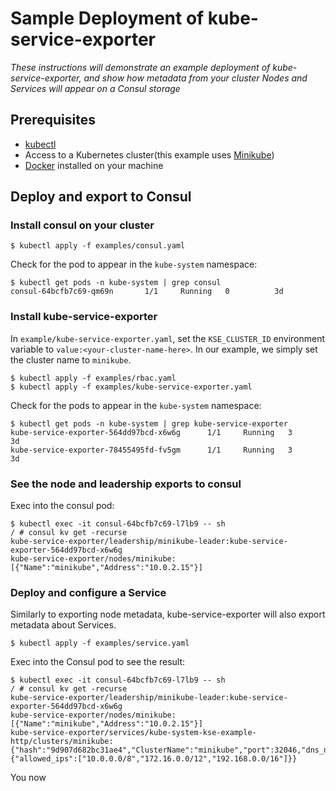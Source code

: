 # Sample Deployment of kube-service-exporter
*These instructions will demonstrate an example deployment of kube-service-exporter, and show how metadata from your cluster Nodes and Services will appear on a Consul storage*


## Prerequisites

- [kubectl](https://kubernetes.io/docs/tasks/tools/install-kubectl/)
- Access to a Kubernetes cluster(this example uses [Minikube](https://github.com/kubernetes/minikube))
- [Docker](https://docs.docker.com/install/) installed on your machine

## Deploy and export to Consul

### Install consul on your cluster

```
$ kubectl apply -f examples/consul.yaml
```

Check for the pod to appear in the `kube-system` namespace:

```
$ kubectl get pods -n kube-system | grep consul
consul-64bcfb7c69-qm69n       1/1     Running   0          3d
```

### Install kube-service-exporter

In `example/kube-service-exporter.yaml`, set the `KSE_CLUSTER_ID` environment variable to `value:<your-cluster-name-here>`. In our example, we simply set the cluster name to `minikube`.

```
$ kubectl apply -f examples/rbac.yaml
$ kubectl apply -f examples/kube-service-exporter.yaml
```

Check for the pods to appear in the `kube-system` namespace:

```
$ kubectl get pods -n kube-system | grep kube-service-exporter
kube-service-exporter-564dd97bcd-x6w6g      1/1     Running   3          3d
kube-service-exporter-78455495fd-fv5gm      1/1     Running   3          3d
```

### See the node and leadership exports to consul

Exec into the consul pod:
```
$ kubectl exec -it consul-64bcfb7c69-l7lb9 -- sh
/ # consul kv get -recurse
kube-service-exporter/leadership/minikube-leader:kube-service-exporter-564dd97bcd-x6w6g
kube-service-exporter/nodes/minikube:[{"Name":"minikube","Address":"10.0.2.15"}]
```

### Deploy and configure a Service

Similarly to exporting node metadata, kube-service-exporter will also export metadata about Services.

```
$ kubectl apply -f examples/service.yaml
```

Exec into the Consul pod to see the result:

```
$ kubectl exec -it consul-64bcfb7c69-l7lb9 -- sh
/ # consul kv get -recurse
kube-service-exporter/leadership/minikube-leader:kube-service-exporter-564dd97bcd-x6w6g
kube-service-exporter/nodes/minikube:[{"Name":"minikube","Address":"10.0.2.15"}]
kube-service-exporter/services/kube-system-kse-example-http/clusters/minikube:{"hash":"9d907d682bc31ae4","ClusterName":"minikube","port":32046,"dns_name":"examplecluster.example.net","health_check_path":"","health_check_port":32046,"backend_protocol":"http","proxy_protocol":false,"load_balancer_class":"internal","load_balancer_listen_port":0,"custom_attrs":{"allowed_ips":["10.0.0.0/8","172.16.0.0/12","192.168.0.0/16"]}}
```

You now 



